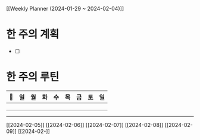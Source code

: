 [[Weekly Planner (2024-01-29 ~ 2024-02-04)]]
# 한 주의 계획
- [ ] 

# 한 주의 루틴
|             🐣             | 일  | 월  | 화  | 수  | 목  | 금  | 토  | 일  |
|:--------------------------:|:---:|:---:|:---:|:---:|:---:|:---:|:---:|:---:|
|  |   |     |     |     |     |     |     |     |
|               |   |     |     |     |     |     |     |     |
|               |   |     |     |     |     |     |     |     |

---
[[2024-02-05]]
[[2024-02-06]]
[[2024-02-07]]
[[2024-02-08]]
[[2024-02-09]]
[[2024-02-]]